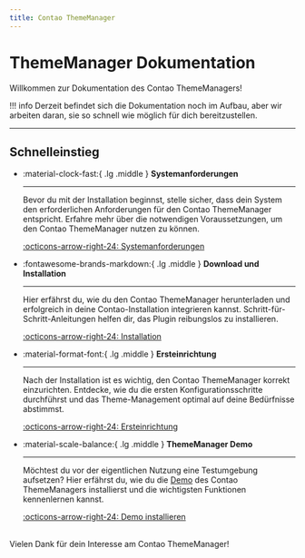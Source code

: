 ```yaml
---
title: Contao ThemeManager
---
```


# ThemeManager Dokumentation

Willkommen zur Dokumentation des Contao ThemeManagers!

!!! info
    Derzeit befindet sich die Dokumentation noch im Aufbau, aber wir arbeiten daran, sie so schnell wie möglich für dich
    bereitzustellen.

___

## Schnelleinstieg

<div class="grid cards" markdown>

-   :material-clock-fast:{ .lg .middle } __Systemanforderungen__

    ---

    Bevor du mit der Installation beginnst, stelle sicher, dass dein System den erforderlichen Anforderungen für den
    Contao ThemeManager entspricht. Erfahre mehr über die notwendigen Voraussetzungen, um den Contao ThemeManager nutzen zu
    können.

    [:octicons-arrow-right-24: Systemanforderungen](/pages/docs/installation/system/)

-   :fontawesome-brands-markdown:{ .lg .middle } __Download und Installation__

    ---

    Hier erfährst du, wie du den Contao ThemeManager herunterladen und erfolgreich in deine Contao-Installation integrieren
    kannst. Schritt-für-Schritt-Anleitungen helfen dir, das Plugin reibungslos zu installieren.

    [:octicons-arrow-right-24: Installation](/pages/docs/installation/install/)

-   :material-format-font:{ .lg .middle } __Ersteinrichtung__

    ---

    Nach der Installation ist es wichtig, den Contao ThemeManager korrekt einzurichten. Entdecke, wie du die ersten
    Konfigurationsschritte durchführst und das Theme-Management optimal auf deine Bedürfnisse abstimmst.

    [:octicons-arrow-right-24: Ersteinrichtung](/pages/docs/installation/setup/)

-   :material-scale-balance:{ .lg .middle } __ThemeManager Demo__

    ---

    Möchtest du vor der eigentlichen Nutzung eine Testumgebung aufsetzen? Hier erfährst du, wie du die
    [Demo](https://demo.contao-thememanager.com) des Contao ThemeManagers installierst und die wichtigsten Funktionen
    kennenlernen kannst.

    [:octicons-arrow-right-24: Demo installieren](#)

</div>


<br/>
Vielen Dank für dein Interesse am Contao ThemeManager!
